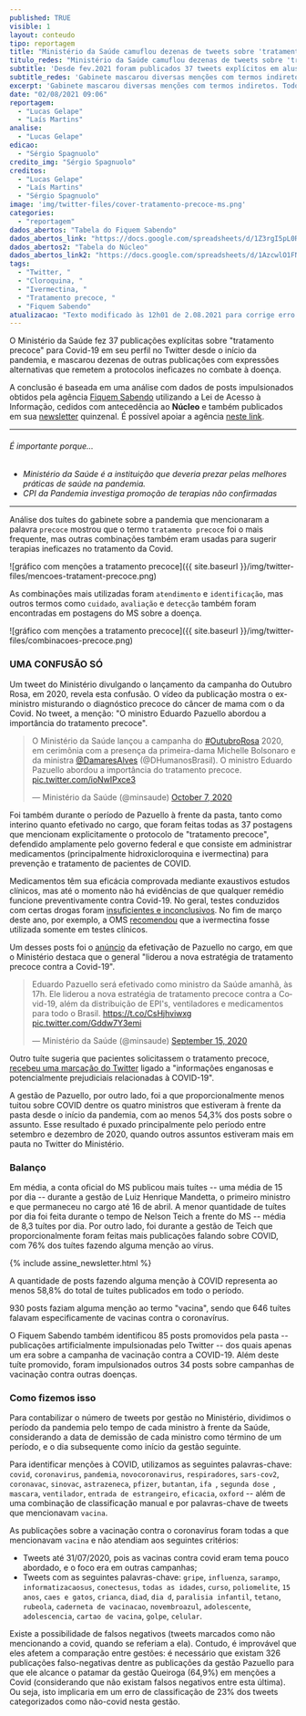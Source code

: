 ```yaml
---
published: TRUE
visible: 1
layout: conteudo
tipo: reportagem
title: "Ministério da Saúde camuflou dezenas de tweets sobre 'tratamento precoce'"
titulo_redes: "Ministério da Saúde camuflou dezenas de tweets sobre 'tratamento precoce'"
subtitle: 'Desde fev.2021 foram publicados 37 tweets explícitos em alusão a práticas ineficazes contra Covid-19, mas foram mascarados diversos outros com termos indiretos. Todos foram na gestão de Pazuello.'
subtitle_redes: 'Gabinete mascarou diversas menções com termos indiretos. Todos foram na gestão de Pazuello.'
excerpt: 'Gabinete mascarou diversas menções com termos indiretos. Todos foram na gestão de Pazuello.'
date: "02/08/2021 09:06"
reportagem:
  - "Lucas Gelape"
  - "Laís Martins"
analise:
  - "Lucas Gelape"
edicao:
  - "Sérgio Spagnuolo"
credito_img: "Sérgio Spagnuolo"
creditos:
  - "Lucas Gelape"
  - "Laís Martins"
  - "Sérgio Spagnuolo"
image: 'img/twitter-files/cover-tratamento-precoce-ms.png'
categories:
  - "reportagem"
dados_abertos: "Tabela do Fiquem Sabendo"
dados_abertos_link: "https://docs.google.com/spreadsheets/d/1Z3rgI5pL0REzxAHC1a-EWfWN_HtUrmgjzL738DZMnfg/edit#gid=972232188"
dados_abertos2: "Tabela do Núcleo"
dados_abertos_link2: "https://docs.google.com/spreadsheets/d/1AzcwlO1FNjFWElEnWAwT7NXYNm88uUp2KpyyvqNS4Tc/edit?usp=sharing"
tags:
  - "Twitter, "
  - "Cloroquina, "
  - "Ivermectina, "
  - "Tratamento precoce, "
  - "Fiquem Sabendo"
atualizacao: "Texto modificado às 12h01 de 2.08.2021 para corrige erro de digitação na linha fina e retirar menção ao termo 'precoce' no gráfico, que entrou inadvertidamente entre os pontos plotados."
---
```


O Ministério da Saúde fez 37 publicações explícitas sobre "tratamento precoce" para Covid-19 em seu perfil no Twitter desde o início da pandemia, e mascarou dezenas de outras publicações com expressões alternativas que remetem a protocolos ineficazes no combate à doença.

A conclusão é baseada em uma análise com dados de posts impulsionados obtidos pela agência [Fiquem Sabendo](https://fiquemsabendo.com.br/) utilizando a Lei de Acesso à Informação, cedidos com antecedência ao **Núcleo** e também publicados em sua [newsletter](https://fiquemsabendo.substack.com/) quinzenal. É possível apoiar a agência [neste link](https://www.catarse.me/fiquemsabendo).


---

###### É importante porque...

- *Ministério da Saúde é a instituição que deveria prezar pelas melhores práticas de saúde na pandemia.*
- *CPI da Pandemia investiga promoção de terapias não confirmadas*

---

Análise dos tuítes do gabinete sobre a pandemia que mencionaram a palavra `precoce` mostrou que o termo `tratamento precoce` foi o mais frequente, mas outras combinações também eram usadas para sugerir terapias ineficazes no tratamento da Covid.

![gráfico com menções a tratamento precoce]({{ site.baseurl }}/img/twitter-files/mencoes-tratament-precoce.png)

As combinações mais utilizadas foram `atendimento` e `identificação`, mas outros termos como `cuidado`, `avaliação` e `detecção` também foram encontradas em postagens do MS sobre a doença.


![gráfico com menções a tratamento precoce]({{ site.baseurl }}/img/twitter-files/combinacoes-precoce.png)

### UMA CONFUSÃO SÓ

Um tweet do Ministério divulgando o lançamento da campanha do Outubro Rosa, em 2020, revela esta confusão. O vídeo da publicação mostra o ex-ministro misturando o diagnóstico precoce do câncer de mama com o da Covid. No tweet, a menção: "O ministro Eduardo Pazuello abordou a importância do tratamento precoce".

<blockquote class="twitter-tweet"><p lang="pt" dir="ltr">O Ministério da Saúde lançou a campanha do <a href="https://twitter.com/hashtag/OutubroRosa?src=hash&amp;ref_src=twsrc%5Etfw">#OutubroRosa</a> 2020, em cerimônia com a presença da primeira-dama Michelle Bolsonaro e da ministra <a href="https://twitter.com/DamaresAlves?ref_src=twsrc%5Etfw">@DamaresAlves</a> (@DHumanosBrasil). O ministro Eduardo Pazuello abordou a importância do tratamento precoce. <a href="https://t.co/ioNwIPxce3">pic.twitter.com/ioNwIPxce3</a></p>&mdash; Ministério da Saúde (@minsaude) <a href="https://twitter.com/minsaude/status/1313954640472358912?ref_src=twsrc%5Etfw">October 7, 2020</a></blockquote> <script async src="https://platform.twitter.com/widgets.js" charset="utf-8"></script>

Foi também durante o período de Pazuello à frente da pasta, tanto como interino quanto efetivado no cargo, que foram feitas todas as 37 postagens que mencionam explicitamente o protocolo de "tratamento precoce", defendido amplamente pelo governo federal e que consiste em administrar medicamentos (principalmente hidroxicloroquina e ivermectina) para prevenção e tratamento de pacientes de COVID.

Medicamentos têm sua eficácia comprovada mediante exaustivos estudos clínicos, mas até o momento não há evidências de que qualquer remédio funcione preventivamente contra Covid-19. No geral, testes conduzidos com certas drogas foram [insuficientes e inconclusivos](https://www.paho.org/pt/covid19). No fim de março deste ano, por exemplo, a OMS [recomendou](https://www.who.int/news-room/feature-stories/detail/who-advises-that-ivermectin-only-be-used-to-treat-covid-19-within-clinical-trials) que a ivermectina fosse utilizada somente em testes clínicos.

Um desses posts foi o [anúncio](https://twitter.com/minsaude/status/1305989842442936320) da efetivação de Pazuello no cargo, em que o Ministério destaca que o general "liderou a nova estratégia de tratamento precoce contra a Covid-19".

<blockquote class="twitter-tweet"><p lang="pt" dir="ltr">Eduardo Pazuello será efetivado como ministro da Saúde amanhã, às 17h. Ele liderou a nova estratégia de tratamento precoce contra a Covid-19, além da distribuição de EPI&#39;s, ventiladores e medicamentos para todo o Brasil. <a href="https://t.co/CsHjhviwxg">https://t.co/CsHjhviwxg</a> <a href="https://t.co/Gddw7Y3emi">pic.twitter.com/Gddw7Y3emi</a></p>&mdash; Ministério da Saúde (@minsaude) <a href="https://twitter.com/minsaude/status/1305989842442936320?ref_src=twsrc%5Etfw">September 15, 2020</a></blockquote> <script async src="https://platform.twitter.com/widgets.js" charset="utf-8"></script>

Outro tuíte sugeria que pacientes solicitassem o tratamento precoce, [recebeu uma marcação do Twitter](https://g1.globo.com/bemestar/coronavirus/noticia/2021/01/16/twitter-faz-alerta-em-post-do-ministerio-da-saude-de-informacao-enganosa.ghtml) ligado a "informações enganosas e potencialmente prejudiciais relacionadas à COVID-19".

A gestão de Pazuello, por outro lado, foi a que proporcionalmente menos tuitou sobre COVID dentre os quatro ministros que estiveram à frente da pasta desde o início da pandemia, com ao menos 54,3% dos posts sobre o assunto. Esse resultado é puxado principalmente pelo período entre setembro e dezembro de 2020, quando outros assuntos estiveram mais em pauta no Twitter do Ministério.

### Balanço

Em média, a conta oficial do MS publicou mais tuítes -- uma média de 15 por dia -- durante a gestão de Luiz Henrique Mandetta, o primeiro ministro e que permaneceu no cargo até 16 de abril. A menor quantidade de tuítes por dia foi feita durante o tempo de Nelson Teich a frente do MS -- média de 8,3 tuítes por dia. Por outro lado, foi durante a gestão de Teich que proporcionalmente foram feitas mais publicações falando sobre COVID, com 76% dos tuítes fazendo alguma menção ao vírus.

{% include assine_newsletter.html %}

A quantidade de posts fazendo alguma menção à COVID representa ao menos 58,8% do total de tuítes publicados em todo o período.

930 posts faziam alguma menção ao termo "vacina", sendo que 646 tuítes falavam especificamente de vacinas contra o coronavírus.

O Fiquem Sabendo também identificou 85 posts promovidos pela pasta -- publicações artificialmente impulsionadas pelo Twitter -- dos quais apenas um era sobre a campanha de vacinação contra a COVID-19. Além deste tuíte promovido, foram impulsionados outros 34 posts sobre campanhas de vacinação contra outras doenças.


### Como fizemos isso

Para contabilizar o número de tweets por gestão no Ministério, dividimos o período da pandemia pelo tempo de cada ministro à frente da Saúde, considerando a data de demissão de cada ministro como término de um período, e o dia subsequente como início da gestão seguinte.

Para identificar menções à COVID, utilizamos as seguintes palavras-chave: `covid`, `coronavirus`, `pandemia`, `novocoronavirus`, `respiradores`, `sars-cov2`, `coronavac`, `sinovac`, `astrazeneca`, `pfizer`, `butantan`, `ifa `, `segunda dose `, `mascara`, `ventilador`, `entrada de estrangeiro`, `eficacia`, `oxford` -- além de uma combinação de classificação manual e por palavras-chave de tweets que mencionavam `vacina`.

As publicações sobre a vacinação contra o coronavírus foram todas a que mencionavam `vacina` e não atendiam aos seguintes critérios:
-  Tweets até 31/07/2020, pois as vacinas contra covid eram tema pouco abordado, e o foco era em outras campanhas;
- Tweets com as seguintes palavras-chave: `gripe`, `influenza`, `sarampo`, `informatizacaosus`, `conectesus`, `todas as idades`, `curso`, `poliomelite`, `15 anos`, `caes e gatos`, `crianca`, `diad`, `dia d`, `paralisia infantil`, `tetano`, `rubeola`, `caderneta de vacinacao`, `novembroazul`, `adolescente`, `adolescencia`, `cartao de vacina`, `golpe`, `celular`.

Existe a possibilidade de falsos negativos (tweets marcados como não mencionando a covid, quando se referiam a ela). Contudo, é improvável que eles afetem a comparação entre gestões: é necessário que existam 326 publicações falso-negativas dentre as publicações da gestão Pazuello para que ele alcance o patamar da gestão Queiroga (64,9%) em menções a Covid (considerando que não existam falsos negativos entre esta última). Ou seja, isto implicaria em um erro de classificação de 23% dos tweets categorizados como não-covid nesta gestão.
